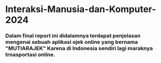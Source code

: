 # Interaksi-Manusia-dan-Komputer-2024
### Dalam final report ini didalamnya terdapat penjelasan mengenai sebuah aplikasi ojek online yang bernama "MUTIARAJEK" Karena di Indonesia sendiri lagi maraknya trnasportasi online. 
